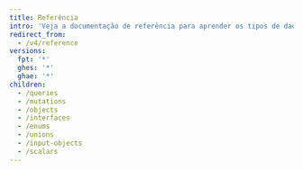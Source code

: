 ```yaml
---
title: Referência
intro: 'Veja a documentação de referência para aprender os tipos de dados disponíveis no esquema da API GraphQL de {% data variables.product.prodname_dotcom %}.'
redirect_from:
  - /v4/reference
versions:
  fpt: '*'
  ghes: '*'
  ghae: '*'
children:
  - /queries
  - /mutations
  - /objects
  - /interfaces
  - /enums
  - /unions
  - /input-objects
  - /scalars
---
```


